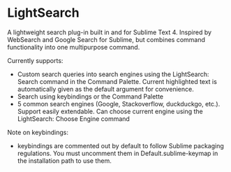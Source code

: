 # LightSearch
A lightweight search plug-in built in and for Sublime Text 4. Inspired by WebSearch and Google Search for Sublime, but combines command functionality into one multipurpose command.

Currently supports: 
- Custom search queries into search engines using the LightSearch: Search command in the Command Palette. Current highlighted text is automatically given as the default argument for convenience.
- Search using keybindings or the Command Palette
- 5 common search engines (Google, Stackoverflow, duckduckgo, etc.). Support easily extendable. Can choose current engine using the LightSearch: Choose Engine command

Note on keybindings:
- keybindings are commented out by default to follow Sublime packaging regulations. You must uncomment them in Default.sublime-keymap in the installation path to use them.

